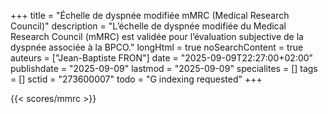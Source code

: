 +++
title = "Échelle de dyspnée modifiée mMRC (Medical Research Council)"
description = "L’échelle de dyspnée modifiée du Medical Research Council (mMRC) est validée pour l’évaluation subjective de la dyspnée associée à la BPCO."
longHtml = true
noSearchContent = true
auteurs = ["Jean-Baptiste FRON"]
date = "2025-09-09T22:27:00+02:00"
publishdate = "2025-09-09"
lastmod = "2025-09-09"
specialites = []
tags = []
sctid = "273600007"
todo = "G indexing requested"
+++

{{< scores/mmrc >}}
